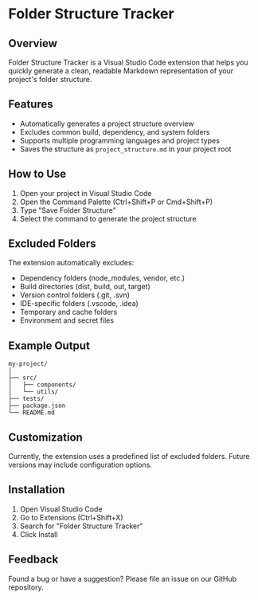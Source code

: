 # Folder Structure Tracker

## Overview

Folder Structure Tracker is a Visual Studio Code extension that helps you quickly generate a clean, readable Markdown representation of your project's folder structure.

## Features

- Automatically generates a project structure overview
- Excludes common build, dependency, and system folders
- Supports multiple programming languages and project types
- Saves the structure as `project_structure.md` in your project root

## How to Use

1. Open your project in Visual Studio Code
2. Open the Command Palette (Ctrl+Shift+P or Cmd+Shift+P)
3. Type "Save Folder Structure"
4. Select the command to generate the project structure

## Excluded Folders

The extension automatically excludes:
- Dependency folders (node_modules, vendor, etc.)
- Build directories (dist, build, out, target)
- Version control folders (.git, .svn)
- IDE-specific folders (.vscode, .idea)
- Temporary and cache folders
- Environment and secret files

## Example Output

```
my-project/
│
├── src/
│   ├── components/
│   └── utils/
├── tests/
├── package.json
└── README.md
```

## Customization

Currently, the extension uses a predefined list of excluded folders. Future versions may include configuration options.

## Installation

1. Open Visual Studio Code
2. Go to Extensions (Ctrl+Shift+X)
3. Search for "Folder Structure Tracker"
4. Click Install

## Feedback

Found a bug or have a suggestion? Please file an issue on our GitHub repository.

